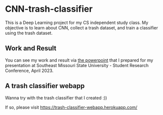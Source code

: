 # CNN-trash-classifier
This is a Deep Learning project for my CS independent study class. My objective is to learn about CNN, collect a trash dataset, and train a classifier using the trash dataset.

## Work and Result
You can see my work and result via [the powerpoint](https://view.officeapps.live.com/op/view.aspx?src=https%3A%2F%2Fraw.githubusercontent.com%2Ftnguyen7s%2FCNN-trash-classifier%2Fmaster%2Fpp%2FTuyen_SEMO_SCR_2023.pptx&wdOrigin=BROWSELINK) that I prepared for my presentation at Southeast Missouri State University - Student Research Conference, April 2023.

## A trash classifier webapp
Wanna try with the trash classifier that I created :))

If so, please visit https://trash-classifier-webapp.herokuapp.com/ 
